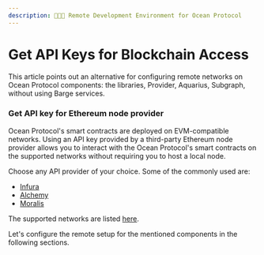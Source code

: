 ```yaml
---
description: 🧑🏽‍💻 Remote Development Environment for Ocean Protocol
---
```


# Get API Keys for Blockchain Access

This article points out an alternative for configuring remote networks on Ocean Protocol components: the libraries, Provider, Aquarius, Subgraph, without using Barge services.

### Get API key for Ethereum node provider

Ocean Protocol's smart contracts are deployed on EVM-compatible networks. Using an API key provided by a third-party Ethereum node provider allows you to interact with the Ocean Protocol's smart contracts on the supported networks without requiring you to host a local node.

Choose any API provider of your choice. Some of the commonly used are:

* [Infura](https://infura.io/)
* [Alchemy](https://www.alchemy.com/)
* [Moralis](https://moralis.io/)

The supported networks are listed [here](../discover/networks/README.md).

Let's configure the remote setup for the mentioned components in the following sections.
